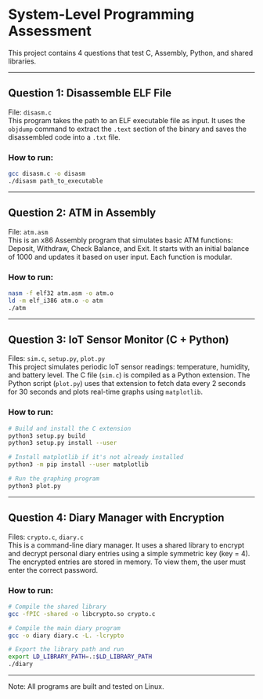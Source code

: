 # System-Level Programming Assessment

This project contains 4 questions that test C, Assembly, Python, and shared libraries.

---

## Question 1: Disassemble ELF File  
File: `disasm.c`  
This program takes the path to an ELF executable file as input. It uses the `objdump` command to extract the `.text` section of the binary and saves the disassembled code into a `.txt` file.

### How to run:
```bash
gcc disasm.c -o disasm
./disasm path_to_executable
```

---

## Question 2: ATM in Assembly  
File: `atm.asm`  
This is an x86 Assembly program that simulates basic ATM functions: Deposit, Withdraw, Check Balance, and Exit. It starts with an initial balance of 1000 and updates it based on user input. Each function is modular.

### How to run:
```bash
nasm -f elf32 atm.asm -o atm.o
ld -m elf_i386 atm.o -o atm
./atm
```

---

## Question 3: IoT Sensor Monitor (C + Python)  
Files: `sim.c`, `setup.py`, `plot.py`  
This project simulates periodic IoT sensor readings: temperature, humidity, and battery level. The C file (`sim.c`) is compiled as a Python extension. The Python script (`plot.py`) uses that extension to fetch data every 2 seconds for 30 seconds and plots real-time graphs using `matplotlib`.

### How to run:
```bash
# Build and install the C extension
python3 setup.py build
python3 setup.py install --user

# Install matplotlib if it's not already installed
python3 -m pip install --user matplotlib

# Run the graphing program
python3 plot.py
```

---

## Question 4: Diary Manager with Encryption  
Files: `crypto.c`, `diary.c`  
This is a command-line diary manager. It uses a shared library to encrypt and decrypt personal diary entries using a simple symmetric key (key = 4). The encrypted entries are stored in memory. To view them, the user must enter the correct password.

### How to run:
```bash
# Compile the shared library
gcc -fPIC -shared -o libcrypto.so crypto.c

# Compile the main diary program
gcc -o diary diary.c -L. -lcrypto

# Export the library path and run
export LD_LIBRARY_PATH=.:$LD_LIBRARY_PATH
./diary
```

---

Note: All programs are built and tested on Linux.
